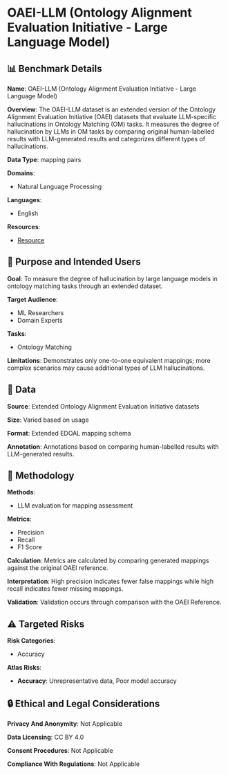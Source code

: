 # OAEI-LLM (Ontology Alignment Evaluation Initiative - Large Language Model)

## 📊 Benchmark Details

**Name**: OAEI-LLM (Ontology Alignment Evaluation Initiative - Large Language Model)

**Overview**: The OAEI-LLM dataset is an extended version of the Ontology Alignment Evaluation Initiative (OAEI) datasets that evaluate LLM-specific hallucinations in Ontology Matching (OM) tasks. It measures the degree of hallucination by LLMs in OM tasks by comparing original human-labelled results with LLM-generated results and categorizes different types of hallucinations.

**Data Type**: mapping pairs

**Domains**:
- Natural Language Processing

**Languages**:
- English

**Resources**:
- [Resource](https://oaei.ontologymatching.org/doc/oaei-deontology.2.html)

## 🎯 Purpose and Intended Users

**Goal**: To measure the degree of hallucination by large language models in ontology matching tasks through an extended dataset.

**Target Audience**:
- ML Researchers
- Domain Experts

**Tasks**:
- Ontology Matching

**Limitations**: Demonstrates only one-to-one equivalent mappings; more complex scenarios may cause additional types of LLM hallucinations.

## 💾 Data

**Source**: Extended Ontology Alignment Evaluation Initiative datasets

**Size**: Varied based on usage

**Format**: Extended EDOAL mapping schema

**Annotation**: Annotations based on comparing human-labelled results with LLM-generated results.

## 🔬 Methodology

**Methods**:
- LLM evaluation for mapping assessment

**Metrics**:
- Precision
- Recall
- F1 Score

**Calculation**: Metrics are calculated by comparing generated mappings against the original OAEI reference.

**Interpretation**: High precision indicates fewer false mappings while high recall indicates fewer missing mappings.

**Validation**: Validation occurs through comparison with the OAEI Reference.

## ⚠️ Targeted Risks

**Risk Categories**:
- Accuracy

**Atlas Risks**:
- **Accuracy**: Unrepresentative data, Poor model accuracy

## 🔒 Ethical and Legal Considerations

**Privacy And Anonymity**: Not Applicable

**Data Licensing**: CC BY 4.0

**Consent Procedures**: Not Applicable

**Compliance With Regulations**: Not Applicable
